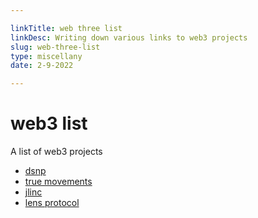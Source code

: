 ```yaml
---

linkTitle: web three list
linkDesc: Writing down various links to web3 projects
slug: web-three-list
type: miscellany
date: 2-9-2022

---
```


# web3 list

A list of web3 projects

* [dsnp](https://www.dsnp.org/)
* [true movements](https://www.trumovements.net/)
* [jlinc](https://www.jlinc.com/)
* [lens protocol](https://lens.dev/)

